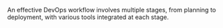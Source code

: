 An effective DevOps workflow involves multiple stages, from planning to deployment, with various tools integrated at each stage.